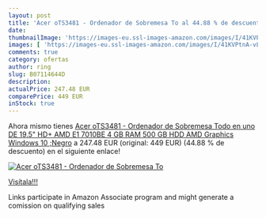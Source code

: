 ```yaml
---
layout: post
title: 'Acer oTS3481 - Ordenador de Sobremesa To al 44.88 % de descuento'
date: 
thumbnailImage: 'https://images-eu.ssl-images-amazon.com/images/I/41KVPtnA-vL._SL200_.jpg'
images: [ 'https://images-eu.ssl-images-amazon.com/images/I/41KVPtnA-vL._SL200_.jpg' ]
comments: true
category: ofertas
author: ring
slug: B07114644D
description:
actualPrice: 247.48 EUR
comparePrice: 449 EUR
inStock: true
---
```


Ahora mismo tienes [Acer oTS3481 - Ordenador de Sobremesa Todo en uno DE 19.5" HD+  AMD E1 7010BE  4 GB RAM  500 GB HDD  AMD Graphics  Windows 10 ;Negro](https://www.amazon.es/dp/B07114644D/?tag=tolees-21) a 247.48 EUR (original: 449 EUR) (44.88 %  de descuento) en el siguiente enlace!

[![Acer oTS3481 - Ordenador de Sobremesa To](https://images-eu.ssl-images-amazon.com/images/I/41KVPtnA-vL._SL200_.jpg)](https://www.amazon.es/dp/B07114644D/?tag=tolees-21)

[Visítala!!!](https://www.amazon.es/dp/B07114644D/?tag=tolees-21)

Links participate in Amazon Associate program and might generate a comission on qualifying sales
